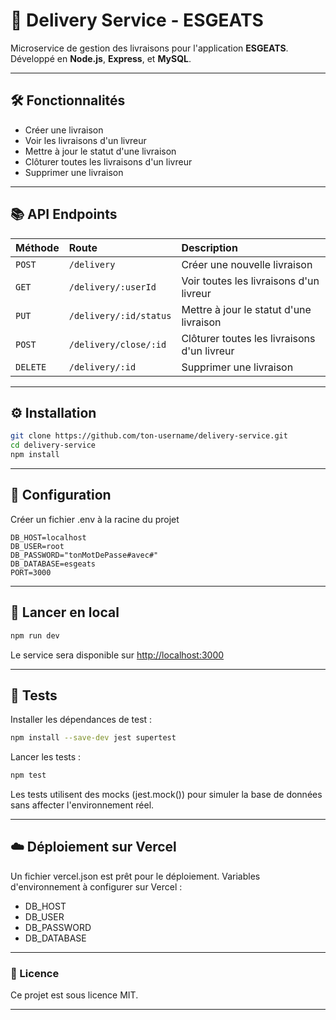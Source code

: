 # 🚚 Delivery Service - ESGEATS

Microservice de gestion des livraisons pour l'application **ESGEATS**.  
Développé en **Node.js**, **Express**, et **MySQL**.

---

## 🛠️ Fonctionnalités

- Créer une livraison
- Voir les livraisons d'un livreur
- Mettre à jour le statut d'une livraison
- Clôturer toutes les livraisons d'un livreur
- Supprimer une livraison

---

## 📚 API Endpoints

| Méthode | Route | Description |
| :------ | :---- | :----------- |
| `POST` | `/delivery` | Créer une nouvelle livraison |
| `GET` | `/delivery/:userId` | Voir toutes les livraisons d'un livreur |
| `PUT` | `/delivery/:id/status` | Mettre à jour le statut d'une livraison |
| `POST` | `/delivery/close/:id` | Clôturer toutes les livraisons d'un livreur |
| `DELETE` | `/delivery/:id` | Supprimer une livraison |

---

## ⚙️ Installation

```bash
git clone https://github.com/ton-username/delivery-service.git
cd delivery-service
npm install
```

---

## 🔐 Configuration

Créer un fichier .env à la racine du projet

```dotenv
DB_HOST=localhost
DB_USER=root
DB_PASSWORD="tonMotDePasse#avec#"
DB_DATABASE=esgeats
PORT=3000
```

---

## 🚀 Lancer en local

```bash
npm run dev
```

Le service sera disponible sur [http://localhost:3000](http://localhost:3000)

---

## 🧪 Tests

Installer les dépendances de test :
```bash
npm install --save-dev jest supertest
```

Lancer les tests :
```bash
npm test
```
Les tests utilisent des mocks (jest.mock()) pour simuler la base de données sans affecter l'environnement réel.

---

## ☁️ Déploiement sur Vercel

Un fichier vercel.json est prêt pour le déploiement.
Variables d'environnement à configurer sur Vercel :
- DB_HOST
- DB_USER
- DB_PASSWORD
- DB_DATABASE

---

### 📄 Licence
Ce projet est sous licence MIT.

---